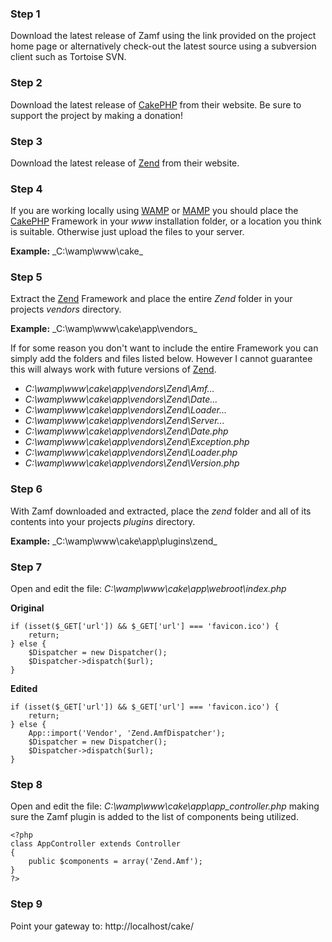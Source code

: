 ### Step 1 ###

Download the latest release of Zamf using the link provided on the project home page or alternatively check-out the latest source using a subversion client such as Tortoise SVN.

### Step 2 ###

Download the latest release of [CakePHP](http://www.cakephp.org) from their website. Be sure to support the project by making a donation!

### Step 3 ###

Download the latest release of [Zend](http://framework.zend.com/download/latest) from their website.

### Step 4 ###

If you are working locally using [WAMP](http://www.wampserver.com) or [MAMP](http://www.mamp.info) you should place the [CakePHP](http://www.cakephp.org) Framework in your _www_ installation folder, or a location you think is suitable. Otherwise just upload the files to your server.

**Example:** _C:\wamp\www\cake\_

### Step 5 ###

Extract the [Zend](http://framework.zend.com/download/latest) Framework and place the entire _Zend_ folder in your projects _vendors_ directory.

**Example:** _C:\wamp\www\cake\app\vendors\_

If for some reason you don't want to include the entire Framework you can simply add the folders and files listed below. However I cannot guarantee this will always work with future versions of [Zend](http://framework.zend.com/download/latest).

  * _C:\wamp\www\cake\app\vendors\Zend\Amf\..._
  * _C:\wamp\www\cake\app\vendors\Zend\Date\..._
  * _C:\wamp\www\cake\app\vendors\Zend\Loader\..._
  * _C:\wamp\www\cake\app\vendors\Zend\Server\..._
  * _C:\wamp\www\cake\app\vendors\Zend\Date.php_
  * _C:\wamp\www\cake\app\vendors\Zend\Exception.php_
  * _C:\wamp\www\cake\app\vendors\Zend\Loader.php_
  * _C:\wamp\www\cake\app\vendors\Zend\Version.php_

### Step 6 ###

With Zamf downloaded and extracted, place the _zend_ folder and all of its contents into your projects _plugins_ directory.

**Example:** _C:\wamp\www\cake\app\plugins\zend\_

### Step 7 ###

Open and edit the file: _C:\wamp\www\cake\app\webroot\index.php_

**Original**
```
if (isset($_GET['url']) && $_GET['url'] === 'favicon.ico') {
    return;
} else {
    $Dispatcher = new Dispatcher();
    $Dispatcher->dispatch($url);
}
```
**Edited**
```
if (isset($_GET['url']) && $_GET['url'] === 'favicon.ico') {
    return;
} else {
    App::import('Vendor', 'Zend.AmfDispatcher');
    $Dispatcher = new Dispatcher();
    $Dispatcher->dispatch($url);
}
```

### Step 8 ###

Open and edit the file: _C:\wamp\www\cake\app\app\_controller.php_ making sure the Zamf plugin is added to the list of components being utilized.

```
<?php
class AppController extends Controller
{
    public $components = array('Zend.Amf');
}
?>
```

### Step 9 ###

Point your gateway to: http://localhost/cake/